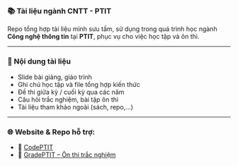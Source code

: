 ### 📚 Tài liệu ngành CNTT - PTIT
Repo tổng hợp tài liệu mình sưu tầm, sử dụng trong quá trình học ngành **Công nghệ thông tin** tại **PTIT**, phục vụ cho việc học tập và ôn thi.

-----

### 📄 Nội dung tài liệu
- Slide bài giảng, giáo trình
- Ghi chú học tập và file tổng hợp kiến thức
- Đề thi giữa kỳ / cuối kỳ qua các năm
- Câu hỏi trắc nghiệm, bài tập ôn thi
- Tài liệu tham khảo ngoài (sách, repo,...)

---

### 🌐 Website & Repo hỗ trợ:
- 🔗 [CodePTIT](https://github.com/khoivux/CodePTIT)
- 🔗 [GradePTIT – Ôn thi trắc nghiệm](https://gradeptit.web.app/practice-home)
